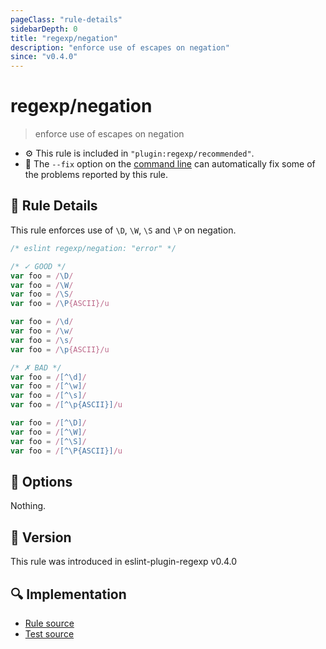 ```yaml
---
pageClass: "rule-details"
sidebarDepth: 0
title: "regexp/negation"
description: "enforce use of escapes on negation"
since: "v0.4.0"
---
```

# regexp/negation

> enforce use of escapes on negation

- :gear: This rule is included in `"plugin:regexp/recommended"`.
- :wrench: The `--fix` option on the [command line](https://eslint.org/docs/user-guide/command-line-interface#fixing-problems) can automatically fix some of the problems reported by this rule.

## :book: Rule Details

This rule enforces use of `\D`, `\W`, `\S` and `\P` on negation.

<eslint-code-block fix>

```js
/* eslint regexp/negation: "error" */

/* ✓ GOOD */
var foo = /\D/
var foo = /\W/
var foo = /\S/
var foo = /\P{ASCII}/u

var foo = /\d/
var foo = /\w/
var foo = /\s/
var foo = /\p{ASCII}/u

/* ✗ BAD */
var foo = /[^\d]/
var foo = /[^\w]/
var foo = /[^\s]/
var foo = /[^\p{ASCII}]/u

var foo = /[^\D]/
var foo = /[^\W]/
var foo = /[^\S]/
var foo = /[^\P{ASCII}]/u
```

</eslint-code-block>

## :wrench: Options

Nothing.

## :rocket: Version

This rule was introduced in eslint-plugin-regexp v0.4.0

## :mag: Implementation

- [Rule source](https://github.com/ota-meshi/eslint-plugin-regexp/blob/master/lib/rules/negation.ts)
- [Test source](https://github.com/ota-meshi/eslint-plugin-regexp/blob/master/tests/lib/rules/negation.ts)
